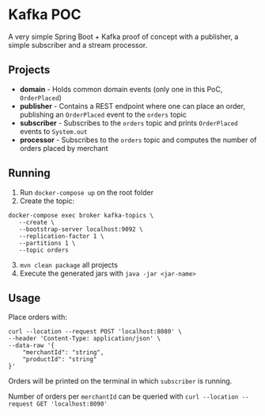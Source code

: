 # Kafka POC

A very simple Spring Boot + Kafka proof of concept with a publisher, a simple subscriber and a stream processor.


## Projects

 - **domain** - Holds common domain events (only one in this PoC, `OrderPlaced`)
 -  **publisher** - Contains a REST endpoint where one can place an order, publishing an `OrderPlaced` event to the `orders` topic
 -  **subscriber** - Subscribes to the `orders` topic and prints `OrderPlaced` events to `System.out`
 -  **processor** - Subscribes to the `orders` topic and computes the number of orders placed by merchant

## Running

 1.  Run `docker-compose up` on the root folder
 2. Create the topic:
```
docker-compose exec broker kafka-topics \
   --create \
   --bootstrap-server localhost:9092 \
   --replication-factor 1 \
   --partitions 1 \
   --topic orders
```
3.  `mvn clean package` all projects
4. Execute the generated jars with `java -jar <jar-name>`

## Usage

Place orders with:
```
curl --location --request POST 'localhost:8080' \
--header 'Content-Type: application/json' \
--data-raw '{
    "merchantId": "string",
    "productId": "string"
}'
```
Orders will be printed on the terminal in which `subscriber` is running.

Number of orders per `merchantId` can be queried with `curl --location --request GET 'localhost:8090'`
